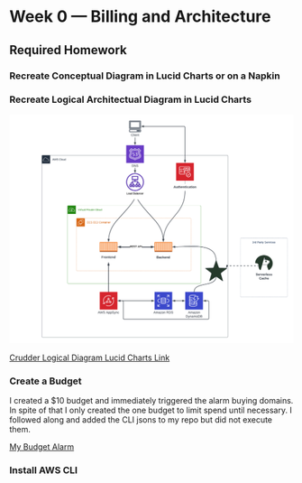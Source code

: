 # Week 0 — Billing and Architecture


## Required Homework

### Recreate Conceptual Diagram in Lucid Charts or on a Napkin

### Recreate Logical Architectual Diagram in Lucid Charts

![Logical Diagram](assets/Cruddur%20Logical%20Diagram.png)

[Crudder Logical Diagram Lucid Charts Link](https://lucid.app/lucidchart/ae94cc5c-8761-4240-992f-50d615b3b9c7/edit?viewport_loc=-1840%2C-626%2C4354%2C2334%2C0_0&invitationId=inv_d37dcab1-d239-450f-be20-2be6ca524fa8)

### Create a Budget

I created a $10 budget and immediately triggered the alarm buying domains. In spite of that I only created the one budget to limit spend until necessary. I followed 
along and added the CLI jsons to my repo but did not execute them.   

[My Budget Alarm](assets/BudgetAlarmHomework.png)

### Install AWS CLI


